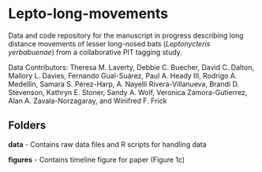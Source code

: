 # Lepto-long-movements

Data and code repository for the manuscript in progress describing long distance movements of lesser long-nosed bats (*Leptonycteris yerbabuenae*) from a collaborative PIT tagging study.

Data Contributors: Theresa M. Laverty, Debbie C. Buecher, David C. Dalton, Mallory L. Davies, Fernando Gual-Suárez, Paul A. Heady III, Rodrigo A. Medellín, Samara S. Pérez-Harp, A. Nayelli Rivera-Villanueva, Brandi D. Stevenson, Kathryn E. Stoner, Sandy A. Wolf, Veronica Zamora-Gutierrez, Alan A. Zavala-Norzagaray, and Winifred F. Frick

## Folders

**data** - Contains raw data files and R scripts for handling data

**figures** - Contains timeline figure for paper (Figure 1c)
